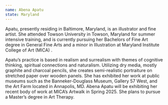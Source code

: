 ```yaml
---
name: Abena Apatu
state: Maryland
---
```


Apatu, presently residing in Baltimore, Maryland, is an illustrator and
fine artist. She attended Towson University in Towson, Maryland for
summer intensive training, and is currently pursuing her Bachelors of
Fine Art degree in General Fine Arts and a minor in Illustration at
Maryland Institute College of Art (MICA) .

Apatu’s practice is based in realism and surrealism with themes of
cognitive thinking, spiritual connections and naturalism. Utilizing dry
media, mostly graphite and charcoal pencils, she creates semi-realistic
portraiture on stretched paper over wooden panels. She has exhibited
her work at public museums such as the Banneker-Douglass Museum,
Gallery 57 West, and the Art Farm located in Annapolis, MD. Abena Apatu
will be exhibiting her recent body of work at MICA’s Artwalk in Spring
2025. She plans to pursue a Master’s degree in Art Therapy.
